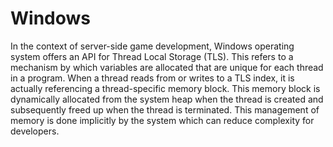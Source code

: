 # Windows

In the context of server-side game development, Windows operating system offers an API for Thread Local Storage (TLS). This refers to a mechanism by which variables are allocated that are unique for each thread in a program. When a thread reads from or writes to a TLS index, it is actually referencing a thread-specific memory block. This memory block is dynamically allocated from the system heap when the thread is created and subsequently freed up when the thread is terminated. This management of memory is done implicitly by the system which can reduce complexity for developers.